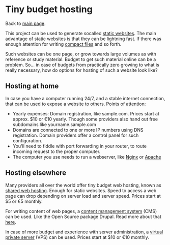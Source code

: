 # Tiny budget hosting

Back to [main page](../README.md).

This project can be used to generate socalled [static websites](https://en.wikipedia.org/wiki/Web_design#Generated_content). The main advantage of static websites is that they can be lightning fast. If there was enough attention for writing [compact files](./philosophical/compacting-files.md) and so forth.

Such websites can be one page, or grow towards large volumes as with reference or study material. Budget to get such material online can be a problem. So... in case of budgets from practically zero growing to what is really necessary, how do options for hosting of such a website look like?


## Hosting at home

In case you have a computer running 24/7, and a stable internet connection, that can be used to expose a website to others. Points of attention:

+ Yearly expenses: Domain registration, like sample.com. Prices start at approx. $10 or €10 yearly. Though some providers also hand out free subdomains like yourname.sample.com
+ Domains are connected to one or more IP numbers using DNS registration. Domain providers offer a control panel for such configuration.
+ You'll need to fiddle with port forwarding in your router, to route incoming request to the proper computer.
+ The computer you use needs to run a webserver, like [Nginx](https://en.wikipedia.org/wiki/Nginx) or [Apache](https://en.wikipedia.org/wiki/Apache_HTTP_Server)


## Hosting elsewhere

Many providers all over the world offer tiny budget web hosting, known as [shared web hosting](https://en.wikipedia.org/wiki/Shared_web_hosting_service). Enough for static websites. Speed to access a web page can drop depending on server load and server speed. Prices start at $5 or €5 monthly.

For writing content of web pages, a [content management system](https://en.wikipedia.org/wiki/Content_management_system) (CMS) can be used. Like the Open Source package Drupal. Read more about that [here](./cms/drupal.md).

In case of more budget and experience with server administration, a [virtual private server](https://en.wikipedia.org/wiki/Virtual_private_server) (VPS) can be used. Prices start at $10 or €10 monthly.

[comment]: <> (No comments here)
